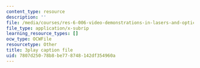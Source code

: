 ```yaml
---
content_type: resource
description: ''
file: /media/courses/res-6-006-video-demonstrations-in-lasers-and-optics-spring-2008/7807d25078b8be778748142df354960a_mNmvfSK-Dnw.srt
file_type: application/x-subrip
learning_resource_types: []
ocw_type: OCWFile
resourcetype: Other
title: 3play caption file
uid: 7807d250-78b8-be77-8748-142df354960a
---
```

